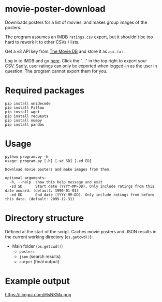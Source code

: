 # movie-poster-download
Downloads posters for a list of movies, and makes group images of the posters.

The program assumes an IMDB `ratings.csv` export, but it shouldn't be too hard to rework it to other CSVs / lists.

Get a v3 API key from [The Movie DB](https://www.themoviedb.org/documentation/api) and store it as `api.txt`.

Log in to IMDB and go [here](https://www.imdb.com/list/ratings). Click the "..." in the top right to export your CSV. Sadly, user ratings can only be exported when logged-in as the user in question. The program cannot export them for you.

# Required packages

```
pip install unidecode
pip install Pillow
pip install wget
pip install requests
pip install numpy
pip install pandas
```

# Usage

```
python program.py -h
usage: program.py [-h] [-sd SD] [-ed ED]

Download movie posters and make images from them.

optional arguments:
  -h, --help  show this help message and exit
  -sd SD      Start date (YYYY-MM-DD). Only include ratings from this date onward. (default: 1990-01-01)
  -ed ED      End date (YYYY-MM-DD). Only include ratings from before this date. (default: 2099-12-31)
```

# Directory structure

Defined at the start of the script. Caches movie posters and JSON results in the current working directory (`os.getcwd()`):

* Main folder (`os.getcwd()`)
  * `posters`
  * `json` (search results)
  * `output` (final output)

# Example output

https://i.imgur.com/j6sNKMx.png
